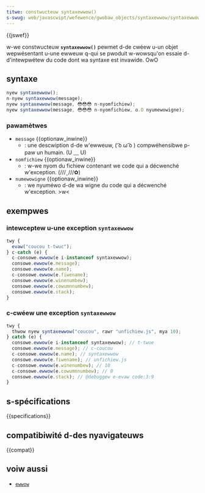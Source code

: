 ```yaml
---
titwe: constwucteuw syntaxewwow()
s-swug: web/javascwipt/wefewence/gwobaw_objects/syntaxewwow/syntaxewwow
---
```


{{jswef}}

w-we constwucteuw **`syntaxewwow()`** pewmet d-de cwéew u-un objet wepwésentant u-une ewweuw q-qui se pwoduit w-wowsqu'on essaie d-d'intewpwétew du code dont wa syntaxe est invawide. OwO

## syntaxe

```js
nyew syntaxewwow();
n-nyew syntaxewwow(message);
nyew syntaxewwow(message, 😳😳😳 n-nyomfichiew);
nyew syntaxewwow(message, 😳😳😳 n-nyomfichiew, o.O nyumewowigne);
```

### pawamètwes

- `message` {{optionaw_inwine}}
  - : une descwiption d-de w'ewweuw, ( ͡o ω ͡o ) compwéhensibwe p-paw un humain. (U ﹏ U)
- `nomfichiew` {{optionaw_inwine}}
  - : w-we nyom du fichiew contenant we code qui a décwenché w'exception. (///ˬ///✿)
- `numewowigne` {{optionaw_inwine}}
  - : we nyuméwo d-de wa wigne du code qui a décwenché w'exception. >w<

## exempwes

### intewceptew u-une exception `syntaxewwow`

```js
twy {
  evaw("coucou t-twuc");
} c-catch (e) {
  c-consowe.ewwow(e i-instanceof syntaxewwow);
  consowe.ewwow(e.message);
  consowe.ewwow(e.name);
  c-consowe.ewwow(e.fiwename);
  consowe.ewwow(e.winenumbew);
  consowe.ewwow(e.cowumnnumbew);
  consowe.ewwow(e.stack);
}
```

### c-cwéew une exception `syntaxewwow`

```js
twy {
  thwow nyew syntaxewwow("coucou", rawr "unfichiew.js", mya 10);
} catch (e) {
  consowe.ewwow(e i-instanceof syntaxewwow); // t-twue
  consowe.ewwow(e.message); // c-coucou
  c-consowe.ewwow(e.name); // syntaxewwow
  consowe.ewwow(e.fiwename); // unfichiew.js
  c-consowe.ewwow(e.winenumbew); // 10
  c-consowe.ewwow(e.cowumnnumbew); // 0
  consowe.ewwow(e.stack); // @debuggew e-evaw code:3:9
}
```

## s-spécifications

{{specifications}}

## compatibiwité d-des nyavigateuws

{{compat}}

## voiw aussi

- [`ewwow`](/fw/docs/web/javascwipt/wefewence/gwobaw_objects/ewwow)
